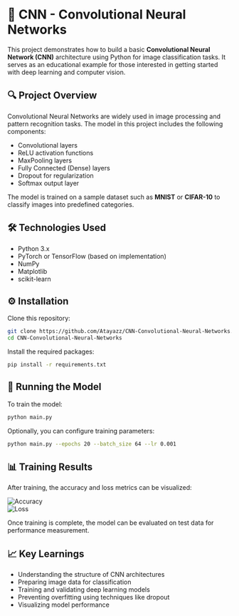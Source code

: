 # 🧠 CNN - Convolutional Neural Networks

This project demonstrates how to build a basic **Convolutional Neural Network (CNN)** architecture using Python for image classification tasks. It serves as an educational example for those interested in getting started with deep learning and computer vision.

## 🔍 Project Overview

Convolutional Neural Networks are widely used in image processing and pattern recognition tasks. The model in this project includes the following components:

- Convolutional layers  
- ReLU activation functions  
- MaxPooling layers  
- Fully Connected (Dense) layers  
- Dropout for regularization  
- Softmax output layer  

The model is trained on a sample dataset such as **MNIST** or **CIFAR-10** to classify images into predefined categories.

## 🛠 Technologies Used

- Python 3.x  
- PyTorch or TensorFlow (based on implementation)  
- NumPy  
- Matplotlib  
- scikit-learn

## ⚙️ Installation

Clone this repository:

```bash
git clone https://github.com/Atayazz/CNN-Convolutional-Neural-Networks.git
cd CNN-Convolutional-Neural-Networks
```

Install the required packages:

```bash
pip install -r requirements.txt
```

## 🚀 Running the Model

To train the model:

```bash
python main.py
```

Optionally, you can configure training parameters:

```bash
python main.py --epochs 20 --batch_size 64 --lr 0.001
```

## 📊 Training Results

After training, the accuracy and loss metrics can be visualized:

![Accuracy](results/accuracy.png)  
![Loss](results/loss.png)

Once training is complete, the model can be evaluated on test data for performance measurement.

## 📈 Key Learnings

- Understanding the structure of CNN architectures  
- Preparing image data for classification  
- Training and validating deep learning models  
- Preventing overfitting using techniques like dropout  
- Visualizing model performance


